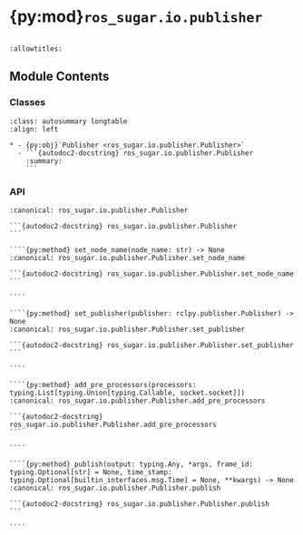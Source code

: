 # {py:mod}`ros_sugar.io.publisher`

```{py:module} ros_sugar.io.publisher
```

```{autodoc2-docstring} ros_sugar.io.publisher
:allowtitles:
```

## Module Contents

### Classes

````{list-table}
:class: autosummary longtable
:align: left

* - {py:obj}`Publisher <ros_sugar.io.publisher.Publisher>`
  - ```{autodoc2-docstring} ros_sugar.io.publisher.Publisher
    :summary:
    ```
````

### API

`````{py:class} Publisher(output_topic, node_name: typing.Optional[str] = None)
:canonical: ros_sugar.io.publisher.Publisher

```{autodoc2-docstring} ros_sugar.io.publisher.Publisher
```

````{py:method} set_node_name(node_name: str) -> None
:canonical: ros_sugar.io.publisher.Publisher.set_node_name

```{autodoc2-docstring} ros_sugar.io.publisher.Publisher.set_node_name
```

````

````{py:method} set_publisher(publisher: rclpy.publisher.Publisher) -> None
:canonical: ros_sugar.io.publisher.Publisher.set_publisher

```{autodoc2-docstring} ros_sugar.io.publisher.Publisher.set_publisher
```

````

````{py:method} add_pre_processors(processors: typing.List[typing.Union[typing.Callable, socket.socket]])
:canonical: ros_sugar.io.publisher.Publisher.add_pre_processors

```{autodoc2-docstring} ros_sugar.io.publisher.Publisher.add_pre_processors
```

````

````{py:method} publish(output: typing.Any, *args, frame_id: typing.Optional[str] = None, time_stamp: typing.Optional[builtin_interfaces.msg.Time] = None, **kwargs) -> None
:canonical: ros_sugar.io.publisher.Publisher.publish

```{autodoc2-docstring} ros_sugar.io.publisher.Publisher.publish
```

````

`````
